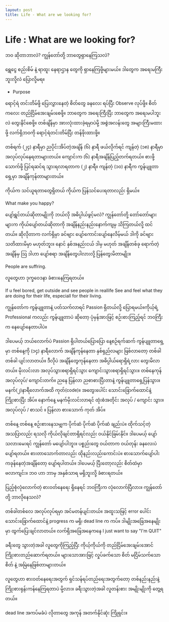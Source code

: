 ```yaml
---
layout: post
title: Life - What are we looking for?
---
```

# Life : What are we looking for?

ဘဝ ဆိုတာဘာလဲ?
ကျွန်တော်တို့ ဘာတွေရှာနေကြသလဲ?

ရွှေငွေ စည်းစိမ် နဲ့ ရာထူး နေရာဌာန တွေကို ရှာနေကြဖို့များမယ်။ ဒါတွေက အရေးမကြီးဘူးလို့လဲ ပြောလို့မရ။

- Purpose

ရောင့်ရဲ တင်းတိမ်ဖို့
ပြေးလွှားနေတဲ့ စိတ်တွေ ခနလေး ရပ်ပြီး Observe လုပ်ဖို့။
စိတ်ကလေး တည်ငြိမ်အေးချမ်းစေဖို့။
ဘာတွေက အရေးကြီးပြီး ဘာတွေက အရေးမပါဘူးလဲ တွေးနိင်စေဖို့။
တစ်ချိန်မှာ အားလုံးထားခဲ့ရမှာပဲမို့ အစွဲအလန်းတွေ အများကြီးမထားဖို့
လက်ရှိဘဝကို ရောင့်ရဲတင်းတိမ်ပြီး တန်ဖိုးထားဖို့။

တစ်ရက် (၂၄) နာရီမှာ ညပိုင်းအိပ်တဲ့အချိန် (၆) နာရီ ဖယ်လိုက်ရင် ကျန်တဲ့ (၁၈) နာရီမှာ အလုပ်လုပ်နေရတာများတယ်။ ကျောင်းက (၆) နာရီအချိန်ပြည့်တက်ရတယ်။ စားဖို့သောက်ဖို့ ပြင်ရဆင်ရ သွားရလာရတာက (၂) နာရီ။ ကျန်တဲ့ (၁၀) နာရီက ကွန်ပျူတာ ရှေ့မှာ အချိန်ကုန်တာများတယ်။

ကိုယ်က သင်ယူရတာတွေရှိတယ်
ကိုယ်က ပြန်သင်ပေးရတာလည်း ရှိမယ်။

What make you happy?

ပျော်ရွှင်တယ်ဆိုတာမျိုးကို ဘယ်လို အဓိပ္ပါယ်ဖွင့်မလဲ?
ကျွန်‌တော်တို့ တော်တော်များများက ကိုယ်ပျော်တယ်ဆိုတာကို အချိန်နည်းနည်းနောက်ကျမှ သိကြတယ်လို့ ထင်တယ်။ ဆိုလိုတာက လက်ရှိမှာ ခင်ဗျား ပျော်ကောင်းပျော်နေလိမ့်မယ် ဒါကို ခင်ဗျား သတိထားမိမှာ မဟုတ်ဘူး။ နောင် နှစ်အနည်းငယ် ဒါမှ မဟုတ် အချိန်တစ်ခု ရောက်တဲ့အချိန်မှ သြ ဒါဟာ ပျော်စရာ အချိန်တွေပါလားလို့ ပြန်တွေးမိတာမျိုး။

People are suffring.

လူတွေဟာ ဒုက္ခဝေဒနာ ခံစားနေကြရတယ်။

If u feel bored, get outside and see people in reallife
See and feel what they are doing for their life,
especiall for their living.

ကျွန်‌တော်က ကွန်ပျူတာနဲ့ ပတ်သက်လာရင် Passion ရှိတယ်လို့ ပြောရမယ်။ကိုယ့်ရဲ့ Professional ကလည်း ကွန်ပျူတာပဲ ဆိုတော့ ပုံမှန်အားဖြင့် စဉ်းစားကြည့်ရင် ဘဝကြီးက နေပျော်နေတာပါပဲ။

ဒါပေမယ့် ဘယ်လောက်ပဲ Passion ရှိပါတယ်ပြောပြော နေ့စဉ်ရက်ဆက် ကွန်ပျူတာရှေ့မှာ တစ်နေ့ကို (၁၄) နာရီလောက် အချိန်ကုန်နေတာ နှစ်ရှည်လများ ဖြစ်လာတော့ တစ်ခါတစ်ခါ ပျင်းလာတယ်။ ဒီလိုပဲ အချိန်တွေကုန်နေတာ အဓိပ္ပါယ်ရောရှိရဲ့လား တွေးမိလာတယ်။ မိုးလင်းလာ အလုပ်သွားစရာရှိရင်သွား ကျောင်းသွားစရာရှိရင်သွား။ တစ်နေကုန် အလုပ်လုပ်/ ကျောင်းတက်။ ညနေ ပြန်လာ ညစာစားပြီးတာနဲ့ ကွန်ပျူတာရှေ့ပြန်သွား။ မနက်(၂)နာရီလောက်အထိ ကုတ်(code)။ အတွေးပေါင်း သောင်းခြောက်ထောင်နဲ့ ကြိုးစားပြီး အိပ်။ နောက်နေ့ မနက်မိုးလင်းလာရင် ထုံးစံအတိုင်း အလုပ် / ကျောင်း သွား။ အလုပ်လုပ် / စာသင် ။ ပြန်လာ စားသောက် ကုတ် အိပ်။

တစ်နေ့ တစ်နေ့ စဉ်းစားနေသမျှက ပိုက်ဆံ ပိုက်ဆံ ပိုက်ဆံ ချည်းပဲ။
ထိုက်သင့်တဲ့ အသပြာလည်း ရသလို ကိုယ်လိုချင်တာရှိရင်လည်း ဝယ်နိုင်ခြမ်းနိုင်။ ဒါပေမယ့် ပျော်သလားမေးရင် ကျွန်တော် မပျော်ပါဘူး။ ပစ္စည်းတွေ ဝယ်တာက ဝယ်တုန်း ခနလေးပဲ ပျော်ရတယ်။ စားတာသောက်တာလည်း ထိုနည်းလည်းကောင်းပဲ။ စားသောက်ပျော်ပါးကခုန်နေတဲ့အချိန်တော့ ပျော်ရပါတယ်။ ဒါပေမယ့် ပြီးတော့လည်း စိတ်ထဲမှာ ဗလာကျင်း။ ဘဝ ဟာ ဘာမှ အနှစ်သာရ မရှိဘူးလို့ ခံစားရတယ်။

ပြည့်စုံလုံလောက်တဲ့ စားဝတ်နေရေး ရှိနေရင် ဘဝကြီးက လုံလောက်ပြီလား။
ကျွန်တော်တို့ ဘာလိုနေသလဲ?

တစ်ခါတစ်လေ အလုပ်လုပ်ရမှာ အင်မတန်ပျင်းတယ်။ အထူးသဖြင့် error ပေါင်း သောင်းခြောက်ထောင်နဲ့ progress က မရှိ၊ dead line က ကပ်။ ဒါမျိုးအခြေအနေမျိုးမှာ ထွက်ပြေးချင်လာတယ်။ လက်ရှိအခြေအနေကနေ I just want to say "I'm QUIT"

ခရီးတွေ သွားတဲ့အခါ လူတွေကိုကြည့်ပြီး ကိုယ့်ကိုယ်ကို တည်ငြိမ်အေးချမ်းအောင် ကြိုးစားတည်ဆောက်ရတယ်။
များသောအားဖြင့် လှုပ်ခက်သော စိတ် မငြိမ်သက်သော စိတ် နဲ့ အမြဲနေဖြစ်တာများတယ်။

လူတွေဟာ စားဝတ်နေရေးအတွက် ရှင်သန်ရပ်တည်ရေးအတွက်တော့ တစ်နည်းနည်းနဲ့ ကြိုးစားရုန်းကန်နေကြရတာပဲ မို့လား။
ခရီးသွားတဲ့အခါ လူတန်းစား အမျိုးမျိုးကို တွေ့ရတယ်။

dead line အကပ်မခံပဲ လိုတာတွေ အကုန် အတက်နိုင်ဆုံး ကြိုရှင်း။
